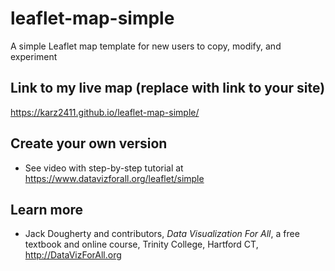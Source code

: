 # leaflet-map-simple
A simple Leaflet map template for new users to copy, modify, and experiment

## Link to my live map (replace with link to your site)

https://karz2411.github.io/leaflet-map-simple/

## Create your own version
- See video with step-by-step tutorial at https://www.datavizforall.org/leaflet/simple

## Learn more
- Jack Dougherty and contributors, *Data Visualization For All*, a free textbook and online course, Trinity College, Hartford CT, http://DataVizForAll.org
